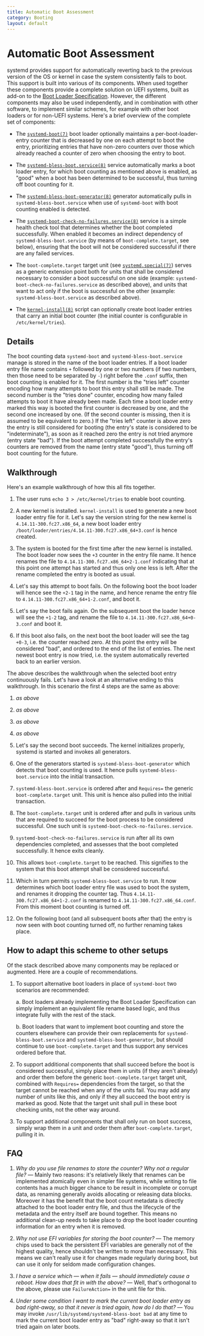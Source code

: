 ```yaml
---
title: Automatic Boot Assessment
category: Booting
layout: default
---
```


# Automatic Boot Assessment

systemd provides support for automatically reverting back to the previous
version of the OS or kernel in case the system consistently fails to boot. This
support is built into various of its components. When used together these
components provide a complete solution on UEFI systems, built as add-on to the
[Boot Loader
Specification](https://systemd.io/BOOT_LOADER_SPECIFICATION). However, the
different components may also be used independently, and in combination with
other software, to implement similar schemes, for example with other boot
loaders or for non-UEFI systems. Here's a brief overview of the complete set of
components:

* The
  [`systemd-boot(7)`](https://www.freedesktop.org/software/systemd/man/systemd-boot.html)
  boot loader optionally maintains a per-boot-loader-entry counter that is
  decreased by one on each attempt to boot the entry, prioritizing entries that
  have non-zero counters over those which already reached a counter of zero
  when choosing the entry to boot.

* The
  [`systemd-bless-boot.service(8)`](https://www.freedesktop.org/software/systemd/man/systemd-bless-boot.service.html)
  service automatically marks a boot loader entry, for which boot counting as
  mentioned above is enabled, as "good" when a boot has been determined to be
  successful, thus turning off boot counting for it.

* The
  [`systemd-bless-boot-generator(8)`](https://www.freedesktop.org/software/systemd/man/systemd-bless-boot-generator.html)
  generator automatically pulls in `systemd-bless-boot.service` when use of
  `systemd-boot` with boot counting enabled is detected.

* The
  [`systemd-boot-check-no-failures.service(8)`](https://www.freedesktop.org/software/systemd/man/systemd-boot-check-no-failures.service.html)
  service is a simple health check tool that determines whether the boot
  completed successfully. When enabled it becomes an indirect dependency of
  `systemd-bless-boot.service` (by means of `boot-complete.target`, see
  below), ensuring that the boot will not be considered successful if there are
  any failed services.

* The `boot-complete.target` target unit (see
  [`systemd.special(7)`](https://www.freedesktop.org/software/systemd/man/systemd.special.html))
  serves as a generic extension point both for units that shall be considered
  necessary to consider a boot successful on one side (example:
  `systemd-boot-check-no-failures.service` as described above), and units that
  want to act only if the boot is successful on the other (example:
  `systemd-bless-boot.service` as described above).

* The
  [`kernel-install(8)`](https://www.freedesktop.org/software/systemd/man/kernel-install.html)
  script can optionally create boot loader entries that carry an initial boot
  counter (the initial counter is configurable in `/etc/kernel/tries`).

## Details

The boot counting data `systemd-boot` and `systemd-bless-boot.service`
manage is stored in the name of the boot loader entries. If a boot loader entry
file name contains `+` followed by one or two numbers (if two numbers, then
those need to be separated by `-`) right before the `.conf` suffix, then boot
counting is enabled for it. The first number is the "tries left" counter
encoding how many attempts to boot this entry shall still be made. The second
number is the "tries done" counter, encoding how many failed attempts to boot
it have already been made. Each time a boot loader entry marked this way is
booted the first counter is decreased by one, and the second one increased by
one. (If the second counter is missing, then it is assumed to be equivalent to
zero.) If the "tries left" counter is above zero the entry is still considered
for booting (the entry's state is considered to be "indeterminate"), as soon as
it reached zero the entry is not tried anymore (entry state "bad"). If the boot
attempt completed successfully the entry's counters are removed from the name
(entry state "good"), thus turning off boot counting for the future.

## Walkthrough

Here's an example walkthrough of how this all fits together.

1. The user runs `echo 3 > /etc/kernel/tries` to enable boot counting.

2. A new kernel is installed. `kernel-install` is used to generate a new boot
   loader entry file for it. Let's say the version string for the new kernel is
   `4.14.11-300.fc27.x86_64`, a new boot loader entry
   `/boot/loader/entries/4.14.11-300.fc27.x86_64+3.conf` is hence created.

3. The system is booted for the first time after the new kernel is
   installed. The boot loader now sees the `+3` counter in the entry file
   name. It hence renames the file to `4.14.11-300.fc27.x86_64+2-1.conf`
   indicating that at this point one attempt has started and thus only one less
   is left. After the rename completed the entry is booted as usual.

4. Let's say this attempt to boot fails. On the following boot the boot loader
   will hence see the `+2-1` tag in the name, and hence rename the entry file to
   `4.14.11-300.fc27.x86_64+1-2.conf`, and boot it.

5. Let's say the boot fails again. On the subsequent boot the loader hence will
   see the `+1-2` tag, and rename the file to
   `4.14.11-300.fc27.x86_64+0-3.conf` and boot it.

6. If this boot also fails, on the next boot the boot loader will see the
   tag `+0-3`, i.e. the counter reached zero. At this point the entry will be
   considered "bad", and ordered to the end of the list of entries. The next
   newest boot entry is now tried, i.e. the system automatically reverted back
   to an earlier version.

The above describes the walkthrough when the selected boot entry continuously
fails. Let's have a look at an alternative ending to this walkthrough. In this
scenario the first 4 steps are the same as above:

1. *as above*

2. *as above*

3. *as above*

4. *as above*

5. Let's say the second boot succeeds. The kernel initializes properly, systemd
   is started and invokes all generators.

6. One of the generators started is `systemd-bless-boot-generator` which
   detects that boot counting is used. It hence pulls
   `systemd-bless-boot.service` into the initial transaction.

7. `systemd-bless-boot.service` is ordered after and `Requires=` the generic
   `boot-complete.target` unit. This unit is hence also pulled into the initial
   transaction.

8. The `boot-complete.target` unit is ordered after and pulls in various units
   that are required to succeed for the boot process to be considered
   successful. One such unit is `systemd-boot-check-no-failures.service`.

9. `systemd-boot-check-no-failures.service` is run after all its own
   dependencies completed, and assesses that the boot completed
   successfully. It hence exits cleanly.

10. This allows `boot-complete.target` to be reached. This signifies to the
    system that this boot attempt shall be considered successful.

11. Which in turn permits `systemd-bless-boot.service` to run. It now
    determines which boot loader entry file was used to boot the system, and
    renames it dropping the counter tag. Thus
    `4.14.11-300.fc27.x86_64+1-2.conf` is renamed to
    `4.14.11-300.fc27.x86_64.conf`. From this moment boot counting is turned
    off.

12. On the following boot (and all subsequent boots after that) the entry is
    now seen with boot counting turned off, no further renaming takes place.

## How to adapt this scheme to other setups

Of the stack described above many components may be replaced or augmented. Here
are a couple of recommendations.

1. To support alternative boot loaders in place of `systemd-boot` two scenarios
   are recommended:

    a. Boot loaders already implementing the Boot Loader Specification can simply
       implement an equivalent file rename based logic, and thus integrate fully
       with the rest of the stack.

    b. Boot loaders that want to implement boot counting and store the counters
       elsewhere can provide their own replacements for
       `systemd-bless-boot.service` and `systemd-bless-boot-generator`, but should
       continue to use `boot-complete.target` and thus support any services
       ordered before that.

2. To support additional components that shall succeed before the boot is
   considered successful, simply place them in units (if they aren't already)
   and order them before the generic `boot-complete.target` target unit,
   combined with `Requires=` dependencies from the target, so that the target
   cannot be reached when any of the units fail. You may add any number of
   units like this, and only if they all succeed the boot entry is marked as
   good. Note that the target unit shall pull in these boot checking units, not
   the other way around.

3. To support additional components that shall only run on boot success, simply
   wrap them in a unit and order them after `boot-complete.target`, pulling it
   in.

## FAQ

1. *Why do you use file renames to store the counter? Why not a regular file?*
   — Mainly two reasons: it's relatively likely that renames can be implemented
   atomically even in simpler file systems, while writing to file contents has
   a much bigger chance to be result in incomplete or corrupt data, as renaming
   generally avoids allocating or releasing data blocks. Moreover it has the
   benefit that the boot count metadata is directly attached to the boot loader
   entry file, and thus the lifecycle of the metadata and the entry itself are
   bound together. This means no additional clean-up needs to take place to
   drop the boot loader counting information for an entry when it is removed.

2. *Why not use EFI variables for storing the boot counter?* — The memory chips
   used to back the persistent EFI variables are generally not of the highest
   quality, hence shouldn't be written to more than necessary. This means we
   can't really use it for changes made regularly during boot, but can use it
   only for seldom made configuration changes.

3. *I have a service which — when it fails — should immediately cause a
   reboot. How does that fit in with the above?* — Well, that's orthogonal to
   the above, please use `FailureAction=` in the unit file for this.

4. *Under some condition I want to mark the current boot loader entry as bad
   right-away, so that it never is tried again, how do I do that?* — You may
   invoke `/usr/lib/systemd/systemd-bless-boot bad` at any time to mark the
   current boot loader entry as "bad" right-away so that it isn't tried again
   on later boots.
